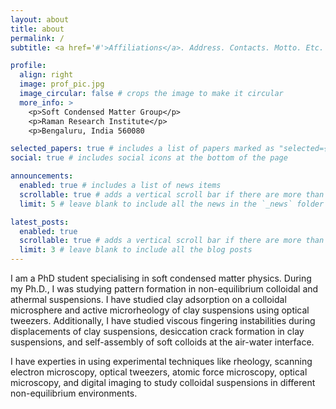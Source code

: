```yaml
---
layout: about
title: about
permalink: /
subtitle: <a href='#'>Affiliations</a>. Address. Contacts. Motto. Etc.

profile:
  align: right
  image: prof_pic.jpg
  image_circular: false # crops the image to make it circular
  more_info: >
    <p>Soft Condensed Matter Group</p>
    <p>Raman Research Institute</p>
    <p>Bengaluru, India 560080

selected_papers: true # includes a list of papers marked as "selected={true}"
social: true # includes social icons at the bottom of the page

announcements:
  enabled: true # includes a list of news items
  scrollable: true # adds a vertical scroll bar if there are more than 3 news items
  limit: 5 # leave blank to include all the news in the `_news` folder

latest_posts:
  enabled: true
  scrollable: true # adds a vertical scroll bar if there are more than 3 new posts items
  limit: 3 # leave blank to include all the blog posts
---
```


I am a PhD student specialising in soft condensed matter physics. During my Ph.D., I was studying pattern formation in non-equilibrium colloidal and athermal suspensions. I have studied clay adsorption on a colloidal microsphere and active microrheology of clay suspensions using optical tweezers. Additionally, I have studied viscous fingering instabilities during displacements of clay suspensions, desiccation crack formation in clay suspensions, and self-assembly of soft colloids at the air-water interface.

I have experties in using experimental techniques like rheology, scanning electron microscopy, optical tweezers, atomic force microscopy, optical microscopy, and digital imaging to study colloidal suspensions in different non-equilibrium environments.
